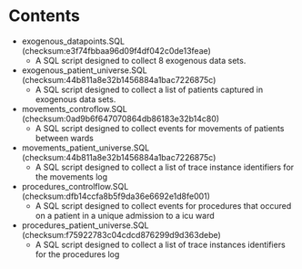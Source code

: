 # Contents

- exogenous_datapoints.SQL (checksum:e3f74fbbaa96d09f4df042c0de13feae)
    - A SQL script designed to collect 8 exogenous data sets.
- exogenous_patient_universe.SQL (checksum:44b811a8e32b1456884a1bac7226875c)
    - A SQL script designed to collect a list of patients captured in exogenous data sets.
- movements_controflow.SQL (checksum:0ad9b6f647070864db86183e32b14c80)
    - A SQL script designed to collect events for movements of patients between wards
- movements_patient_universe.SQL (checksum:44b811a8e32b1456884a1bac7226875c)
    - A SQL script designed to collect a list of trace instance identifiers for the movements log
- procedures_controlflow.SQL (checksum:dfb14ccfa8b5f9da36e6692e1d8fe001)
    - A SQL script designed to collect events for procedures that occured on a patient in a unique admission to a icu ward
- procedures_patient_universe.SQL (checksum:f75922783c04cdcd876299d9d363debe)
    - A SQL script designed to collect a list of trace instances identifiers for the procedures log

